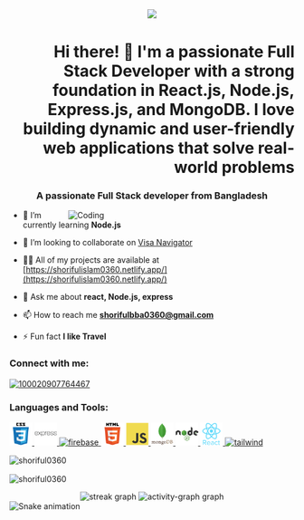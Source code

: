 <div align="center">
  <img height="300" src="https://iili.io/2tQsJAF.png"  />
</div>
<h1 align="right">Hi there! 👋 I'm a passionate Full Stack Developer with a strong foundation in React.js, Node.js, Express.js, and MongoDB. I love building dynamic and user-friendly web applications that solve real-world problems</h1>
<h3 align="center">A passionate Full Stack developer from Bangladesh</h3>
<img align="right" alt="Coding" width="400" src="https://camo.githubusercontent.com/4d9f5ecceb711eec6e2018f38a5677dc657c9738d4a65ba3b928c41c0a45b439/68747470733a2f2f6d69726f2e6d656469756d2e636f6d2f6d61782f313336302f302a37513379765349765f7430696f4a2d5a2e676966">

- 🌱 I’m currently learning **Node.js**

- 👯 I’m looking to collaborate on [Visa Navigator](https://visa-navigator-36de8.web.app/)

- 👨‍💻 All of my projects are available at [https://shorifulislam0360.netlify.app/](https://shorifulislam0360.netlify.app/)

- 💬 Ask me about **react, Node.js, express**

- 📫 How to reach me **shorifulbba0360@gmail.com**

- ⚡ Fun fact **I like Travel**

<h3 align="left">Connect with me:</h3>
<p align="left">
<a href="https://fb.com/100020907764467" target="blank"><img align="center" src="https://raw.githubusercontent.com/rahuldkjain/github-profile-readme-generator/master/src/images/icons/Social/facebook.svg" alt="100020907764467" height="30" width="40" /></a>
</p>

<h3 align="left">Languages and Tools:</h3>
<p align="left"> <a href="https://www.w3schools.com/css/" target="_blank" rel="noreferrer"> <img src="https://raw.githubusercontent.com/devicons/devicon/master/icons/css3/css3-original-wordmark.svg" alt="css3" width="40" height="40"/> </a> <a href="https://expressjs.com" target="_blank" rel="noreferrer"> <img src="https://raw.githubusercontent.com/devicons/devicon/master/icons/express/express-original-wordmark.svg" alt="express" width="40" height="40"/> </a> <a href="https://firebase.google.com/" target="_blank" rel="noreferrer"> <img src="https://www.vectorlogo.zone/logos/firebase/firebase-icon.svg" alt="firebase" width="40" height="40"/> </a> <a href="https://www.w3.org/html/" target="_blank" rel="noreferrer"> <img src="https://raw.githubusercontent.com/devicons/devicon/master/icons/html5/html5-original-wordmark.svg" alt="html5" width="40" height="40"/> </a> <a href="https://developer.mozilla.org/en-US/docs/Web/JavaScript" target="_blank" rel="noreferrer"> <img src="https://raw.githubusercontent.com/devicons/devicon/master/icons/javascript/javascript-original.svg" alt="javascript" width="40" height="40"/> </a> <a href="https://www.mongodb.com/" target="_blank" rel="noreferrer"> <img src="https://raw.githubusercontent.com/devicons/devicon/master/icons/mongodb/mongodb-original-wordmark.svg" alt="mongodb" width="40" height="40"/> </a> <a href="https://nodejs.org" target="_blank" rel="noreferrer"> <img src="https://raw.githubusercontent.com/devicons/devicon/master/icons/nodejs/nodejs-original-wordmark.svg" alt="nodejs" width="40" height="40"/> </a> <a href="https://reactjs.org/" target="_blank" rel="noreferrer"> <img src="https://raw.githubusercontent.com/devicons/devicon/master/icons/react/react-original-wordmark.svg" alt="react" width="40" height="40"/> </a> <a href="https://tailwindcss.com/" target="_blank" rel="noreferrer"> <img src="https://www.vectorlogo.zone/logos/tailwindcss/tailwindcss-icon.svg" alt="tailwind" width="40" height="40"/> </a> </p>

<p><img align="center" src="https://github-readme-stats.vercel.app/api/top-langs?username=shoriful0360&show_icons=true&locale=en&layout=compact" alt="shoriful0360" /></p>

<p><img align="center" src="https://github-readme-streak-stats.herokuapp.com/?user=shoriful0360&" alt="shoriful0360" /></p>

<div align="center">
  <img src="https://streak-stats.demolab.com?user=Shoriful0360&locale=en&mode=daily&theme=dracula&hide_border=false&border_radius=5&order=3" height="150" alt="streak graph"  />
  <img src="https://github-readme-activity-graph.vercel.app/graph?username=Shoriful0360&radius=16&theme=react&area=true&order=5" height="300" alt="activity-graph graph"  />
</div>


<img src="https://raw.githubusercontent.com/Shoriful0360/Shoriful0360/output/snake.svg" alt="Snake animation" />
